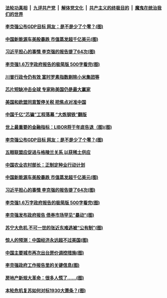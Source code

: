 

####  [法轮功真相](../../../../basic/blob/master/README.md?t=03071101) &nbsp;|&nbsp; [九评共产党](../../../../9ping.md/blob/master/README.md?t=03071101) &nbsp;|&nbsp; [解体党文化](../../../../jtdwh.md/blob/master/README.md?t=03071101)  &nbsp;|&nbsp; [共产主义的终极目的](../../../../gczydzjmd.md/blob/master/README.md?t=03071101) &nbsp;|&nbsp; [魔鬼在统治我们的世界](../../../../mgztzwmdsj.md/blob/master/README.md?t=03071101) 



#### [李克强公布GDP目标 网友：是不是少了个零？(图)](../pages/p5/964686.md?t=03071101) 

#### [中国新能源车美股暴跌 市值蒸发超千亿美元(图)](../pages/p5/964685.md?t=03071101) 

#### [习近平担心的事情 李克强的报告提了64次(图)](../pages/p5/964640.md?t=03071101) 

#### [李克强1.6万字政府报告的极简版 500字看完(图)](../pages/p5/964614.md?t=03071101) 


#### [川普行政令仍有效 富时罗素指数剔除小米集团等](../pages/p5/964700.md?t=03071101) 

#### [芯片短缺冲击全球 专家称美国仍是最大赢家](../pages/p5/964699.md?t=03071101) 

#### [美国和欧盟同意暂停关税 把焦点对准中国](../pages/p5/964698.md?t=03071101) 

#### [中国千亿“芯骗”工程落幕 “大炼钢铁”翻版](../pages/p5/964697.md?t=03071101) 


#### [世上最重要的金融指标：LIBOR将于年底告退（图)(图)](../pages/p5/964663.md?t=03071101) 

#### [李克强公布GDP目标 网友：是不是少了个零？(图)](../pages/p5/964686.md?t=03071101) 

#### [五眼联盟应促进与格陵兰关系 以获稀土供应](../pages/p5/964688.md?t=03071101) 

#### [中国农业农村部长：正制定种业行动计划](../pages/p5/964687.md?t=03071101) 

#### [中国新能源车美股暴跌 市值蒸发超千亿美元(图)](../pages/p5/964685.md?t=03071101) 

#### [习近平担心的事情 李克强的报告提了64次(图)](../pages/p5/964640.md?t=03071101) 

#### [李克强1.6万字政府报告的极简版 500字看完(图)](../pages/p5/964614.md?t=03071101) 

#### [李克强发布政府报告 债券市场罕见“暴动”(图)](../pages/p5/964611.md?t=03071101) 

#### [苏宁大危机 不可一世的张近东难逃被“公有制”(图)](../pages/p5/964536.md?t=03071101) 

#### [惊人的预测：中国经济永远超不过美国(图)](../pages/p5/964604.md?t=03071101) 

#### [中国主要城市再次出台房价调控措施(图)](../pages/p5/964532.md?t=03071101) 

#### [李克强政府工作报告里的关键信息(图)](../pages/p5/964601.md?t=03071101) 

#### [房地产新规大革命：很多人慌了……(图)](../pages/p5/964547.md?t=03071101) 

#### [本轮危机复苏如何对标1930大萧条？(图)](../pages/p5/964542.md?t=03071101) 

